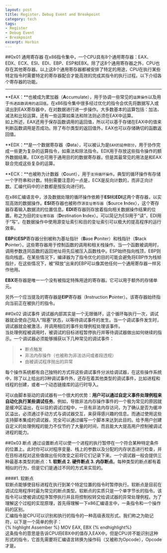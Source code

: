 ```yaml
---
layout: post
title: Register，Debug Event and Breakpoint
category: tech
tags: 
- Register
- Debug Event 
- Breakpoint
excerpt: Harbin
---
```


##0x01 通用寄存器
在x86指令集中，一个CPU具有8个通用寄存器：EAX、EDX、ECX、ESI、EDI、EBP、ESP和EBX。除了这8个通用寄存器之外，CPU也存在其他寄存器。以上这8个通用寄存器都被安排了特定的用途，CPU在执行某些特定指令时需要特定的寄存器配合才能高效的完成其指令的执行过程。以下介绍各个寄存器的功能。

* * * *    
**EAX：**也被成为累加器（**A**ccumulate），用于协调一些常见的`运算操作`以及用于`传递函数调用的返回值`。在x86指令集中很多经过优化的指令会优先将数据写入或读出到EAX寄存器中，在对数据进行进一步操作。大多数基本的运算包括：加法、减法和比较运算。还有一些运算如乘法和除法则必须在EAX中运算。    
如上所述，EAX还用于保存函数调用的返回值，所以可以基于存储在EAX中的值来判断函数调用是否成功。除了布尔类型的返回值外，EAX也可以存储确切的函数返回值。
    
**EDX：**是一个数据寄存器（**D**ata），可以被认为是`EAX的延伸部分`，用于协作完成一些更为复杂的运算指令，如乘法和除法指令。EDX用于存放这些指令操作的额外数据结果。EDX也可用于通用目的的数据寄存器，但是其最常见的用法是和EAX联合完成这些复杂的运算。 
   
**ECX：**也被称为计数器（**C**ount），用于`支持循环操作`。典型的循环操作有存储一个字符串和计数。特别需要注意的一点是，ECX是反向计数的，而非正向计数。汇编代码中的计数都是按反向进行的。    

在x86汇编语言中，涉及数据处理的循环操作依赖于**ESI**和**EDI**这两个寄存器，以实现高效的数据操作。**ESI**寄存器也被称作`源变址寄存器`（**S**ource **I**ndex），这个寄存器存着输入数据流的位置信息。**EDI**寄存器则存放着指向相关数据操作结果的位置。称之为目的`变址寄存器`（**D**estination **I**ndex）。可以简记为ESI用于“读”，EDI用于“写”。在数据操作中使用源变址索引和目的变址索引可以极大的提高程序的运行效率。    

**EBP**和**ESP**寄存器分别被称为基址指针（**B**ase **P**oniter）和栈指针（**S**tack **P**ointer）。这些寄存器用于控制函数的调用和相关栈操作。当一个函数被调用时，调用参数连同函数的返回地址将先后被压入函数栈中。ESP始终指向栈顶，EBP则指向栈底。在某些情况下，编译器为了指令优化的目的可能会避免将EBP作为栈帧指针，在这些情况下，被“释放”出来的EBP可以像其他任何一个通用寄存器一样另作他用。    

**EBX**寄存器是唯一一个没有被指定特殊用途的寄存器。它可以用于额外的存储单元。    

另外一个应当提及的寄存器是**EIP**寄存器（**I**nstruction **P**ointer）。该寄存器始终指向当前正在被执行的指令。    

##0x02 调试事件
调试器内部其实是一个无限循环，这个循环每执行一次，调试器就会使自己陷入“阻塞”状态，以等待调试事件的发生。当一个调试事件发生时，调试器就会被激活，并调用相应的事件处理例程处理该事件。    
当处理例程被调用时，被调试的目标进程暂停执行并等待调试器做出如何继续的指示。一个调试器必须能够捕获以下几种常见的调试事件：    
>* 断点触发    
>* 非法内存操作（也被称为非法访问或者段违规）    
>* 由被调试程序抛出的异常    

每个操作系统都有自己独特的方式将这些调试事件分派给调试器，在这些操作系统中，除了以上给出的3种调试事件外，还存在着其他类型的调试事件，比如进程和线程的创建，或者一个动态链接库的运行时导入。    

可以由脚本驱动的调试器有一个很大的优势：**用户可以通过自定义事件处理例程来自动化执行某些调试任务**。例如，导致非法内存操作事件的一个极为常见的原因就是缓冲区溢出，在以往的调试过程中，一旦有非法内存访问，为了确认是否为缓冲区溢出，必须通过手动方式与调试器交互，来获得感兴趣的信息。而通过使用这些支持脚本集成的调试器，完全可以通过编写一个脚本来达到此目的。给予用户创建自定义的处理例程的能力不仅节约了大量的时间，而且能大大提高用户控制被调试进程的能力。    

##0x03 断点
通过设置断点可以使一个进程的执行暂停在一个符合某种特定条件的位置上。此时你可以对程序变量、栈上的参数以及分配的内存状态进行检查，并在目标进程对这些值做出任何改变之前将它们记录下来。一个调试器一般会提供三种最基本类型的断点：**1. 软断点 2. 硬件断点 3. 内存断点**。每种类型的断点都有着相似的行为，但是它们是通过不同的方式来实现的。    

####1. 软断点    
软断点能够使目标进程在执行到某个特定位置的指令时暂停执行。软断点是目前在调试应用程序时最为常见的断点类型。软断点的实质只是一个单字节长的指令。该指令可以使被调试程序暂停执行并且将控制权转交给调试器的异常处理例程。为了理解这个过程的实现原理，首先得理解一下x86汇编语言中，一条指令和一个操作码的区别。    
汇编指令是CPU可以识别和执行的指令的一种高级表现形式，我们称之为助记符，以下是一个简单的例子：    
{% highlight Assember %}
MOV EAX, EBX
{% endhighlight%}    
这条指令的意思是告诉CPU将EBX中的值存入EAX中。但是CPU并不能识别这种形式的指令，它首先需要将汇编语言转换为操作码（又被称为Opcode），Opcode才是。

